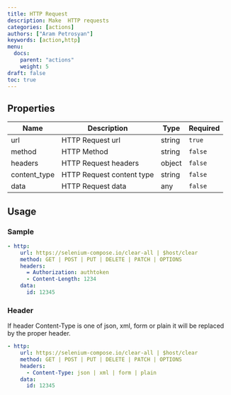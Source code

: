 ```yaml
---
title: HTTP Request
description: Make  HTTP requests
categories: [actions]
authors: ["Aram Petrosyan"]
keywords: [action,http]
menu:
  docs:
    parent: "actions"
    weight: 5
draft: false
toc: true    
---
```


## Properties

Name|Description|Type|Required
---|---|---|---
url|HTTP Request url|string|`true`
method|HTTP Method|string|`false`
headers|HTTP Request headers|object|`false`
content_type|HTTP Request content type|string|`false`
data|HTTP Request data|any|`false`

## Usage
### Sample

```yaml
- http:
    url: https://selenium-compose.io/clear-all | $host/clear
    method: GET | POST | PUT | DELETE | PATCH | OPTIONS
    headers:
      = Authorization: authtoken
      - Content-Length: 1234
    data:
      id: 12345

```

### Header

If header Content-Type is one of json, xml, form or plain it will be replaced by the proper header.
```yaml
- http:
    url: https://selenium-compose.io/clear-all | $host/clear
    method: GET | POST | PUT | DELETE | PATCH | OPTIONS
    headers:
      - Content-Type: json | xml | form | plain
    data:
      id: 12345

```

